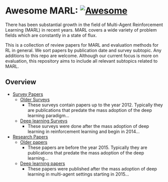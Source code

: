# Awesome MARL: [![Awesome](https://cdn.rawgit.com/sindresorhus/awesome/d7305f38d29fed78fa85652e3a63e154dd8e8829/media/badge.svg)](https://github.com/sindresorhus/awesome)

There has been substantial growth in the field of Multi-Agent Reinforcement Learning (MARL) in recent years. MARL covers a wide variety of problem fields which are constantly in a state of flux.

This is a collection of review papers for MARL and evaluation methods for RL in general. We sort papers by publication date and survey subtopic. Any additions to this repo are welcome. Although our current focus is more on evaluation, this repository aims to include all relevant subtopics related to MARL.

## Overview

* [Survey Papers](https://github.com/instadeepai/awesome-marl/tree/maintain/reformat/Survey%20Papers#survey-papers)
  * [Older Surveys](https://github.com/instadeepai/awesome-marl/tree/maintain/reformat/Survey%20Papers/Shallow%20learning#older-surveys)
    * These surveys contain papers up to the year 2012. Typically they are publications that predate the mass adoption of the deep learning paradigm...
  * [Deep learning Surveys](https://github.com/instadeepai/awesome-marl/tree/maintain/reformat/Survey%20Papers/Deep%20learning#deep-learning-surveys)
    * These surveys were done after the mass adoption of deep learning in reinforcement learning and begin in 2014...
* [Research Papers](https://github.com/instadeepai/awesome-marl/tree/maintain/reformat/Research%20Papers#research-papers)
  * [Older papers](https://github.com/instadeepai/awesome-marl/blob/e4f860c66f8fefb658a0db04cfdd96f89fbdd36f/Research%20Papers/Shallow%20learning/README.md)
    * These papers are before the year 2015. Typically they are publications that predate the mass adoption of the deep learning...
  * [Deep learning papers](https://github.com/instadeepai/awesome-marl/blob/e4f860c66f8fefb658a0db04cfdd96f89fbdd36f/Research%20Papers/Deep%20learning/README.md)
    * These papers were published after the mass adoption of deep learning in multi-agent settings starting in 2015...
